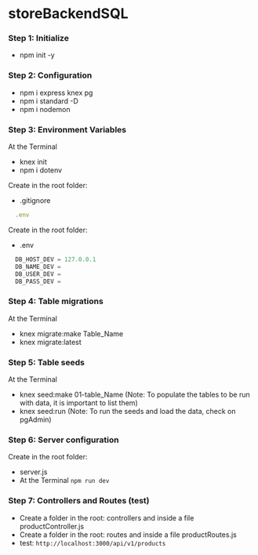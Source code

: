 # storeBackendSQL

### Step 1: Initialize

- npm init -y

### Step 2: Configuration

- npm i express knex pg
- npm i standard -D
- npm i nodemon

### Step 3: Environment Variables

At the Terminal

- knex init
- npm i dotenv

Create in the root folder:

- .gitignore

```javascript
  .env
```

Create in the root folder:

- .env

```javascript
  DB_HOST_DEV = 127.0.0.1
  DB_NAME_DEV =
  DB_USER_DEV =
  DB_PASS_DEV =
```

### Step 4: Table migrations

At the Terminal

- knex migrate:make Table_Name
- knex migrate:latest

### Step 5: Table seeds

At the Terminal

- knex seed:make 01-table_Name
  (Note: To populate the tables to be run with data, it is important to list them)
- knex seed:run (Note: To run the seeds and load the data, check on pgAdmin)

### Step 6: Server configuration

Create in the root folder:

- server.js
- At the Terminal `npm run dev`

### Step 7: Controllers and Routes (test)

- Create a folder in the root: controllers and inside a file productController.js
- Create a folder in the root: routes and inside a file productRoutes.js
- test: `http://localhost:3000/api/v1/products`
